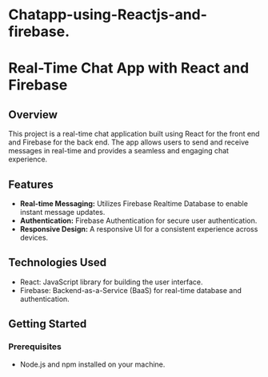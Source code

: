 # Chatapp-using-Reactjs-and-firebase.
# Real-Time Chat App with React and Firebase

## Overview

This project is a real-time chat application built using React for the front end and Firebase for the back end. The app allows users to send and receive messages in real-time and provides a seamless and engaging chat experience.

## Features

- **Real-time Messaging:** Utilizes Firebase Realtime Database to enable instant message updates.
- **Authentication:** Firebase Authentication for secure user authentication.
- **Responsive Design:** A responsive UI for a consistent experience across devices.

## Technologies Used

- React: JavaScript library for building the user interface.
- Firebase: Backend-as-a-Service (BaaS) for real-time database and authentication.

## Getting Started

### Prerequisites

- Node.js and npm installed on your machine.


